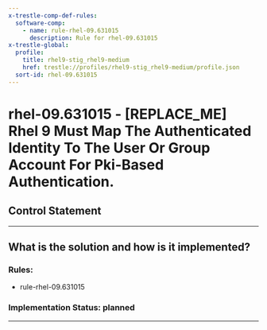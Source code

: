 ```yaml
---
x-trestle-comp-def-rules:
  software-comp:
    - name: rule-rhel-09.631015
      description: Rule for rhel-09.631015
x-trestle-global:
  profile:
    title: rhel9-stig_rhel9-medium
    href: trestle://profiles/rhel9-stig_rhel9-medium/profile.json
  sort-id: rhel-09.631015
---
```


# rhel-09.631015 - \[REPLACE_ME\] Rhel 9 Must Map The Authenticated Identity To The User Or Group Account For Pki-Based Authentication.

## Control Statement

______________________________________________________________________

## What is the solution and how is it implemented?

<!-- For implementation status enter one of: implemented, partial, planned, alternative, not-applicable -->

<!-- Note that the list of rules under ### Rules: is read-only and changes will not be captured after assembly to JSON -->

<!-- Add control implementation description here for control: rhel-09.631015 -->

### Rules:

  - rule-rhel-09.631015

### Implementation Status: planned

______________________________________________________________________
